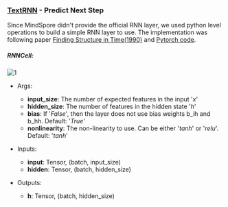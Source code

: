 ### [TextRNN](3-1.TextRNN) - **Predict Next Step**

Since MindSpore didn't provide the  official RNN layer, we used python level operations to build a simple RNN layer to use. The implementation was following paper [Finding Structure in Time(1990)](http://psych.colorado.edu/~kimlab/Elman1990.pdf) and [Pytorch code](https://pytorch.org/docs/stable/generated/torch.nn.RNNCell.html?highlight=rnncell#torch.nn.RNNCell).

##### RNNCell:

![1](https://latex.codecogs.com/svg.latex?h%27%20=%20\tanh(W_{ih}%20x%20+%20b_{ih}%20%20+%20%20W_{hh}%20h%20+%20b_{hh}))

- Args:
    - **input_size**:  The number of expected features in the input '*x*'
    - **hidden_size**: The number of features in the hidden state '*h*'
    - **bias**: If '*False*', then the layer does not use bias weights b_ih and b_hh. Default: '*True*'
    - **nonlinearity**: The non-linearity to use. Can be either '*tanh*' or '*relu*'. Default: '*tanh*'
    
- Inputs:
    - **input**: Tensor, (batch, input_size)
    - **hidden**: Tensor, (batch, hidden_size)
- Outputs:
    - **h**: Tensor, (batch, hidden_size)